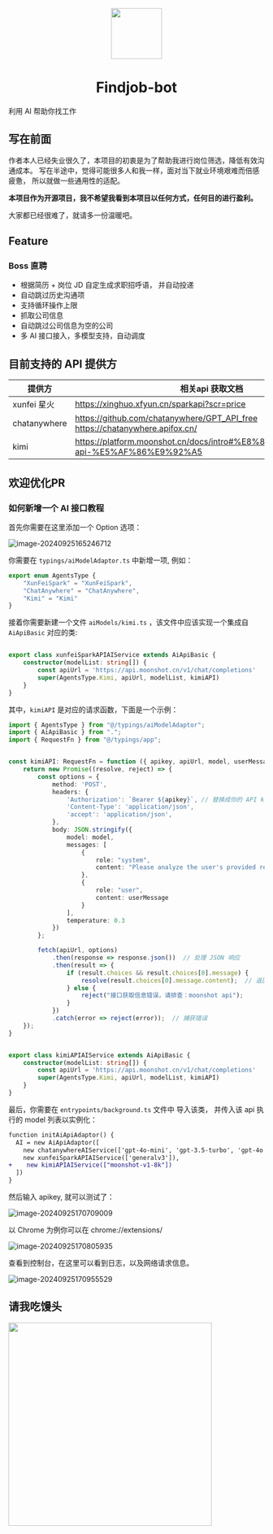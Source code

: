 <p align='center'><img width='100' src="./README.assets/findjob-bot.svg"><h1 align='center'>Findjob-bot</h1></p>

利用 AI 帮助你找工作

## 写在前面

作者本人已经失业很久了，本项目的初衷是为了帮助我进行岗位筛选，降低有效沟通成本。 写在半途中，觉得可能很多人和我一样，面对当下就业环境艰难而倍感疲惫， 所以就做一些通用性的适配。

**本项目作为开源项目，我不希望我看到本项目以任何方式，任何目的进行盈利。**

 大家都已经很难了，就请多一份温暖吧。



## Feature

### Boss 直聘

- 根据简历 + 岗位 JD 自定生成求职招呼语， 并自动投递
- 自动跳过历史沟通项 
- 支持循环操作上限
- 抓取公司信息
- 自动跳过公司信息为空的公司
- 多 AI 接口接入，多模型支持，自动调度

## 目前支持的 API 提供方

| 提供方       | 相关api 获取文档                                             |
| ------------ | ------------------------------------------------------------ |
| xunfei 星火  | https://xinghuo.xfyun.cn/sparkapi?scr=price                  |
| chatanywhere | https://github.com/chatanywhere/GPT_API_free<br />https://chatanywhere.apifox.cn/ |
| kimi         | https://platform.moonshot.cn/docs/intro#%E8%8E%B7%E5%8F%96-api-%E5%AF%86%E9%92%A5 |



## 欢迎优化PR

### 如何新增一个 AI 接口教程

首先你需要在这里添加一个 Option 选项：

![image-20240925165246712](./README.assets/image-20240925165246712.png)

你需要在 `typings/aiModelAdaptor.ts` 中新增一项, 例如：

```ts
export enum AgentsType {
    "XunFeiSpark" = "XunFeiSpark",
    "ChatAnywhere" = "ChatAnywhere",
    "Kimi" = "Kimi"
}
```



接着你需要新建一个文件 `aiModels/kimi.ts` ，该文件中应该实现一个集成自 `AiApiBasic`  对应的类:

```ts

export class xunfeiSparkAPIAIService extends AiApiBasic {
    constructor(modelList: string[]) {
        const apiUrl = 'https://api.moonshot.cn/v1/chat/completions'
        super(AgentsType.Kimi, apiUrl, modelList, kimiAPI)
    }
}
```

其中，`kimiAPI` 是对应的请求函数，下面是一个示例：

```ts
import { AgentsType } from "@/typings/aiModelAdaptor";
import { AiApiBasic } from ".";
import { RequestFn } from "@/typings/app";


const kimiAPI: RequestFn = function ({ apikey, apiUrl, model, userMessage }) {
    return new Promise((resolve, reject) => {
        const options = {
            method: 'POST',
            headers: {
                'Authorization': `Bearer ${apikey}`, // 替换成你的 API key
                'Content-Type': 'application/json',
                'accept': 'application/json',
            },
            body: JSON.stringify({
                model: model,
                messages: [
                    {
                        role: "system",
                        content: "Please analyze the user's provided resume information and job description to assess how well the user matches the job. Consider key job-related factors such as job title, required skill set, education, years of experience, age, and any other relevant details. Based on the analysis, write a polite and conversational job application greeting, aiming to secure an interview or job opportunity. Be sure to use professional yet friendly language."
                    },
                    {
                        role: "user",
                        content: userMessage
                    }
                ],
                temperature: 0.3
            })
        };

        fetch(apiUrl, options)
            .then(response => response.json())  // 处理 JSON 响应
            .then(result => {
                if (result.choices && result.choices[0].message) {
                    resolve(result.choices[0].message.content);  // 返回结果
                } else {
                    reject("接口获取信息错误，请排查：moonshot api");
                }
            })
            .catch(error => reject(error));  // 捕获错误
    });
}


export class kimiAPIAIService extends AiApiBasic {
    constructor(modelList: string[]) {
        const apiUrl = 'https://api.moonshot.cn/v1/chat/completions'
        super(AgentsType.Kimi, apiUrl, modelList, kimiAPI)
    }
}
```

最后，你需要在 `entrypoints/background.ts` 文件中 导入该类， 并传入该 api 执行的 model 列表以实例化：

```diff
function initAiApiAdaptor() {
  AI = new AiApiAdaptor([
    new chatanywhereAIService(['gpt-4o-mini', 'gpt-3.5-turbo', 'gpt-4o', 'gpt-4']),
    new xunfeiSparkAPIAIService(['generalv3']),
+    new kimiAPIAIService(["moonshot-v1-8k"])
  ])
}
```

然后输入 apikey, 就可以测试了：

![image-20240925170709009](./README.assets/image-20240925170709009.png)

以 Chrome 为例你可以在 chrome://extensions/ 

![image-20240925170805935](./README.assets/image-20240925170805935.png)

查看到控制台，在这里可以看到日志，以及网络请求信息。

![image-20240925170955529](./README.assets/image-20240925170955529.png)





## 请我吃馒头

<img width="400" src="./README.assets/1547684db79f04b8a3a7be754fe564c.jpg">